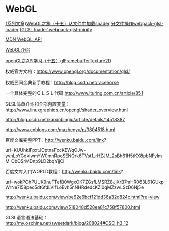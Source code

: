 <!--
 * @Author: tangdaoyong
 * @Date: 2020-12-10 17:30:31
 * @LastEditors: tangdaoyong
 * @LastEditTime: 2020-12-11 18:15:26
 * @Description: WebGL学习
-->
# WebGL

[(系列文章)WebGL之旅（十五）从文件中加载shader](https://blog.csdn.net/xufeng0991/article/details/76359803)
[分文件操作webpack-glsl-loader](https://www.npmjs.com/package/webpack-glsl-loader)
[(GLSL loader)webpack-glsl-minify](https://www.npmjs.com/package/webpack-glsl-minify)

[MDN WebGL_API](https://developer.mozilla.org/zh-CN/docs/Web/API/WebGL_API)

[WebGL介绍](https://juejin.cn/post/6844904191412928520)

[openGL之API学习（十五）glFramebufferTexture2D](https://blog.csdn.net/hankern/article/details/88770954)

权威官方文档：https://www.opengl.org/documentation/glsl/



权威民间金典新手教程：http://blog.csdn.net/racehorse



一个具体完整的ＧＬＳＬ代码:http://www.ituring.com.cn/article/851



GLSL简单介绍和全部内置变量：http://www.linuxgraphics.cn/opengl/shader_overview.html

http://blog.csdn.net/kaixinbingju/article/details/14518387

http://www.cnblogs.com/mazhenyu/p/3804518.html



百度文库完整PPT：http://wenku.baidu.com/link?

url=KUUhkIFpxtJOptnaFccKEWqOJw-yvnLoYGdkiwmYW0mnRpoSENQrk6TVst1_rHZJM_2sBh61H5tKX8pbNFyImM_ObOSrMDnp9LD2bqYjjCi



百度文库入门WORLD教程：http://wenku.baidu.com/link?

url=wokPChPUUK9nuFTefB0WgxOK7ZGsfLMSRZ8JjXrB7mHR063L61GUkpWrNe7I58peo5dt6fdLVIfLoEvh5nNHRdedcKZl0qMZzwLSzD6Nj5e



http://wenku.baidu.com/view/be62e6bcf121dd36a32d824c.html?re=view



http://wenku.baidu.com/view/518048d528ea81c758f57800.html




GLSL语言语法基础：http://my.oschina.net/sweetdark/blog/208024#OSC_h3_12